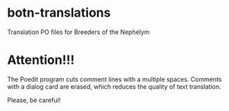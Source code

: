 # botn-translations
Translation PO files for Breeders of the Nephelym

# Attention!!!
The Poedit program cuts comment lines with a multiple spaces. Comments with a dialog card are erased, which reduces the quality of text translation.

Please, be careful!
